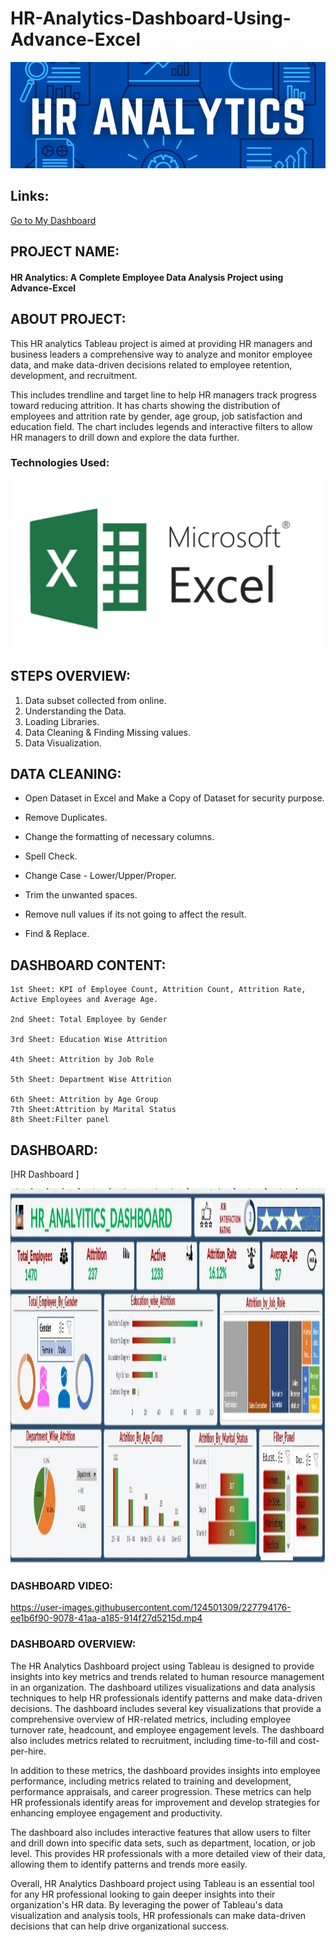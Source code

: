 # HR-Analytics-Dashboard-Using-Advance-Excel

<p align="center">
  <img width="700" height="170" src="hr analytics.png">
</p>

## Links:


[Go to My Dashboard](https://1drv.ms/x/c/a80f7ce6427f968c/ETKB_Ww6oetCh8wjgoDTuQsBqNqiLd3oc-IA-PzzBLqg3g?e=O18vAt?publish=yes)

## PROJECT NAME:

#### HR Analytics: A Complete Employee Data Analysis Project using Advance-Excel

## ABOUT PROJECT:

This HR analytics Tableau project is aimed at providing HR managers and business leaders a comprehensive way to analyze and monitor employee data, and make data-driven decisions related to employee retention, development, and recruitment.

This includes trendline and target line to help HR managers track progress toward reducing attrition. It has charts showing the distribution of employees and attrition rate by gender, age group, job satisfaction and education field. The chart includes legends and interactive filters to allow HR managers to drill down and explore the data further.

### Technologies Used:
<p align="center">
  <img width="700" height="270" src="excel image">
</p>

    
    
## STEPS OVERVIEW:

1) Data subset collected from online.
2) Understanding the Data.
3) Loading Libraries.
4) Data Cleaning & Finding Missing values.
5) Data Visualization.

## DATA CLEANING:

   - Open Dataset in Excel and Make a Copy of Dataset for security purpose.

   - Remove Duplicates.

   - Change the formatting of necessary columns.

   - Spell Check.

   - Change Case - Lower/Upper/Proper.

   - Trim the unwanted spaces.

   - Remove null values if its not going to affect the result.

   - Find & Replace.

## DASHBOARD CONTENT:

    1st Sheet: KPI of Employee Count, Attrition Count, Attrition Rate, Active Employees and Average Age.
    
    2nd Sheet: Total Employee by Gender 
    
    3rd Sheet: Education Wise Attrition 
    
    4th Sheet: Attrition by Job Role
    
    5th Sheet: Department Wise Attrition
    
    6th Sheet: Attrition by Age Group 
    7th Sheet:Attrition by Marital Status
    8th Sheet:Filter panel
## DASHBOARD:

[HR Dashboard ]
<p align="center">
  <img width="3000" height="600" src="dashboard.jpg">
</p>

### DASHBOARD VIDEO:

https://user-images.githubusercontent.com/124501309/227794176-ee1b6f90-9078-41aa-a185-914f27d5215d.mp4

### DASHBOARD OVERVIEW:

The HR Analytics Dashboard project using Tableau is designed to provide insights into key metrics and trends related to human resource management in an organization. The dashboard utilizes visualizations and data analysis techniques to help HR professionals identify patterns and make data-driven decisions. The dashboard includes several key visualizations that provide a comprehensive overview of HR-related metrics, including employee turnover rate, headcount, and employee engagement levels. The dashboard also includes metrics related to recruitment, including time-to-fill and cost-per-hire.

In addition to these metrics, the dashboard provides insights into employee performance, including metrics related to training and development, performance appraisals, and career progression. These metrics can help HR professionals identify areas for improvement and develop strategies for enhancing employee engagement and productivity.

The dashboard also includes interactive features that allow users to filter and drill down into specific data sets, such as department, location, or job level. This provides HR professionals with a more detailed view of their data, allowing them to identify patterns and trends more easily.

Overall, HR Analytics Dashboard project using Tableau is an essential tool for any HR professional looking to gain deeper insights into their organization's HR data. By leveraging the power of Tableau's data visualization and analysis tools, HR professionals can make data-driven decisions that can help drive organizational success.




